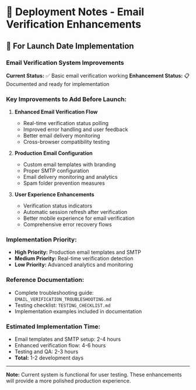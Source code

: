 # 🚀 Deployment Notes - Email Verification Enhancements

## 📝 **For Launch Date Implementation**

### **Email Verification System Improvements**

**Current Status:** ✅ Basic email verification working
**Enhancement Status:** 📋 Documented and ready for implementation

### **Key Improvements to Add Before Launch:**

1. **Enhanced Email Verification Flow**
   - Real-time verification status polling
   - Improved error handling and user feedback
   - Better email delivery monitoring
   - Cross-browser compatibility testing

2. **Production Email Configuration**
   - Custom email templates with branding
   - Proper SMTP configuration
   - Email delivery monitoring and analytics
   - Spam folder prevention measures

3. **User Experience Enhancements**
   - Verification status indicators
   - Automatic session refresh after verification
   - Better mobile experience for email verification
   - Comprehensive error recovery flows

### **Implementation Priority:**
- **High Priority:** Production email templates and SMTP
- **Medium Priority:** Real-time verification detection
- **Low Priority:** Advanced analytics and monitoring

### **Reference Documentation:**
- Complete troubleshooting guide: `EMAIL_VERIFICATION_TROUBLESHOOTING.md`
- Testing checklist: `TESTING_CHECKLIST.md`
- Implementation examples included in documentation

### **Estimated Implementation Time:**
- Email templates and SMTP setup: 2-4 hours
- Enhanced verification flow: 4-6 hours
- Testing and QA: 2-3 hours
- **Total:** 1-2 development days

---

**Note:** Current system is functional for user testing. These enhancements will provide a more polished production experience.